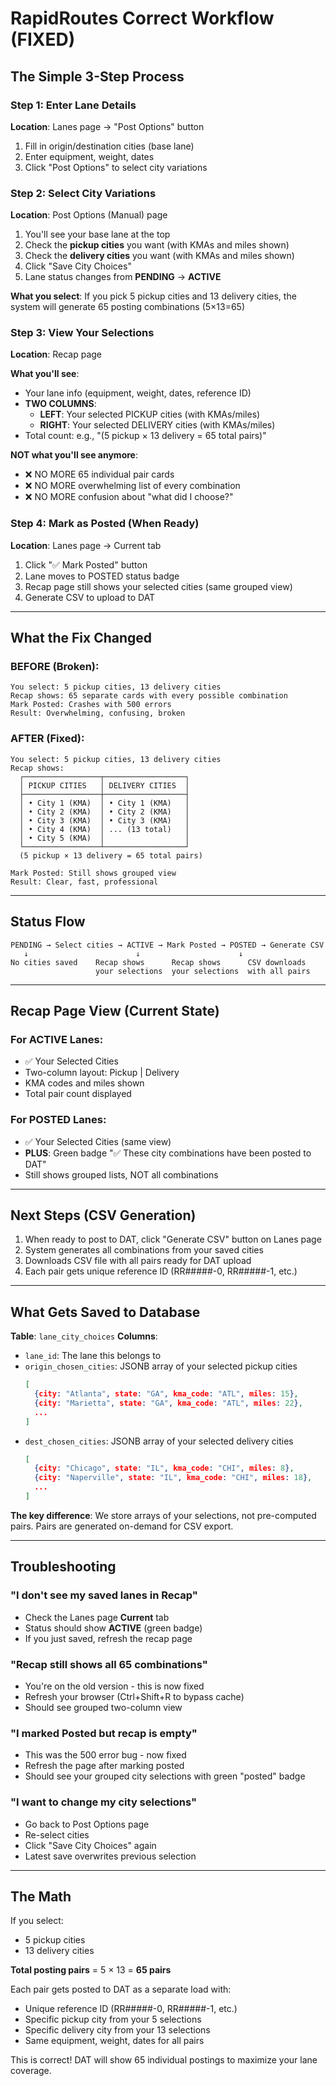 # RapidRoutes Correct Workflow (FIXED)

## The Simple 3-Step Process

### Step 1: Enter Lane Details
**Location**: Lanes page → "Post Options" button

1. Fill in origin/destination cities (base lane)
2. Enter equipment, weight, dates
3. Click "Post Options" to select city variations

### Step 2: Select City Variations
**Location**: Post Options (Manual) page

1. You'll see your base lane at the top
2. Check the **pickup cities** you want (with KMAs and miles shown)
3. Check the **delivery cities** you want (with KMAs and miles shown)
4. Click "Save City Choices"
5. Lane status changes from **PENDING** → **ACTIVE**

**What you select**: If you pick 5 pickup cities and 13 delivery cities, the system will generate 65 posting combinations (5×13=65)

### Step 3: View Your Selections
**Location**: Recap page

**What you'll see**:
- Your lane info (equipment, weight, dates, reference ID)
- **TWO COLUMNS**:
  - **LEFT**: Your selected PICKUP cities (with KMAs/miles)
  - **RIGHT**: Your selected DELIVERY cities (with KMAs/miles)  
- Total count: e.g., "(5 pickup × 13 delivery = 65 total pairs)"

**NOT what you'll see anymore**:
- ❌ NO MORE 65 individual pair cards
- ❌ NO MORE overwhelming list of every combination
- ❌ NO MORE confusion about "what did I choose?"

### Step 4: Mark as Posted (When Ready)
**Location**: Lanes page → Current tab

1. Click "✅ Mark Posted" button
2. Lane moves to POSTED status badge
3. Recap page still shows your selected cities (same grouped view)
4. Generate CSV to upload to DAT

---

## What the Fix Changed

### BEFORE (Broken):
```
You select: 5 pickup cities, 13 delivery cities
Recap shows: 65 separate cards with every possible combination
Mark Posted: Crashes with 500 errors
Result: Overwhelming, confusing, broken
```

### AFTER (Fixed):
```
You select: 5 pickup cities, 13 delivery cities
Recap shows: 
  ┌─────────────────┬──────────────────┐
  │ PICKUP CITIES   │ DELIVERY CITIES  │
  ├─────────────────┼──────────────────┤
  │ • City 1 (KMA)  │ • City 1 (KMA)   │
  │ • City 2 (KMA)  │ • City 2 (KMA)   │
  │ • City 3 (KMA)  │ • City 3 (KMA)   │
  │ • City 4 (KMA)  │ ... (13 total)   │
  │ • City 5 (KMA)  │                  │
  └─────────────────┴──────────────────┘
  (5 pickup × 13 delivery = 65 total pairs)

Mark Posted: Still shows grouped view
Result: Clear, fast, professional
```

---

## Status Flow

```
PENDING → Select cities → ACTIVE → Mark Posted → POSTED → Generate CSV
   ↓                        ↓                      ↓
No cities saved    Recap shows      Recap shows      CSV downloads
                   your selections  your selections  with all pairs
```

---

## Recap Page View (Current State)

### For ACTIVE Lanes:
- ✅ Your Selected Cities
- Two-column layout: Pickup | Delivery
- KMA codes and miles shown
- Total pair count displayed

### For POSTED Lanes:
- ✅ Your Selected Cities (same view)
- **PLUS**: Green badge "✅ These city combinations have been posted to DAT"
- Still shows grouped lists, NOT all combinations

---

## Next Steps (CSV Generation)

1. When ready to post to DAT, click "Generate CSV" button on Lanes page
2. System generates all combinations from your saved cities
3. Downloads CSV file with all pairs ready for DAT upload
4. Each pair gets unique reference ID (RR#####-0, RR#####-1, etc.)

---

## What Gets Saved to Database

**Table**: `lane_city_choices`
**Columns**:
- `lane_id`: The lane this belongs to
- `origin_chosen_cities`: JSONB array of your selected pickup cities
  ```json
  [
    {city: "Atlanta", state: "GA", kma_code: "ATL", miles: 15},
    {city: "Marietta", state: "GA", kma_code: "ATL", miles: 22},
    ...
  ]
  ```
- `dest_chosen_cities`: JSONB array of your selected delivery cities
  ```json
  [
    {city: "Chicago", state: "IL", kma_code: "CHI", miles: 8},
    {city: "Naperville", state: "IL", kma_code: "CHI", miles: 18},
    ...
  ]
  ```

**The key difference**: We store arrays of your selections, not pre-computed pairs. Pairs are generated on-demand for CSV export.

---

## Troubleshooting

### "I don't see my saved lanes in Recap"
- Check the Lanes page **Current** tab
- Status should show **ACTIVE** (green badge)
- If you just saved, refresh the recap page

### "Recap still shows all 65 combinations"
- You're on the old version - this is now fixed
- Refresh your browser (Ctrl+Shift+R to bypass cache)
- Should see grouped two-column view

### "I marked Posted but recap is empty"
- This was the 500 error bug - now fixed
- Refresh the page after marking posted
- Should see your grouped city selections with green "posted" badge

### "I want to change my city selections"
- Go back to Post Options page
- Re-select cities
- Click "Save City Choices" again
- Latest save overwrites previous selection

---

## The Math

If you select:
- 5 pickup cities
- 13 delivery cities

**Total posting pairs** = 5 × 13 = **65 pairs**

Each pair gets posted to DAT as a separate load with:
- Unique reference ID (RR#####-0, RR#####-1, etc.)
- Specific pickup city from your 5 selections
- Specific delivery city from your 13 selections
- Same equipment, weight, dates for all pairs

This is correct! DAT will show 65 individual postings to maximize your lane coverage.
